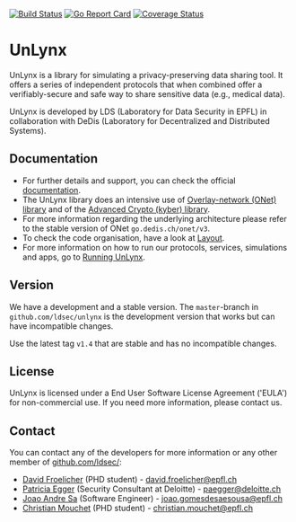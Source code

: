 [![Build Status](https://travis-ci.org/ldsec/unlynx.svg?branch=master)](https://travis-ci.org/ldsec/unlynx) [![Go Report Card](https://goreportcard.com/badge/github.com/ldsec/unlynx)](https://goreportcard.com/report/github.com/ldsec/unlynx) [![Coverage Status](https://coveralls.io/repos/github/ldsec/unlynx/badge.svg?branch=master)](https://coveralls.io/github/ldsec/unlynx?branch=master)
# UnLynx 
UnLynx is a library for simulating a privacy-preserving data sharing tool. It offers a series of independent protocols that when combined offer a verifiably-secure and safe way to share sensitive data (e.g., medical data).  

UnLynx is developed by LDS (Laboratory for Data Security in EPFL) in collaboration with DeDis (Laboratory for Decentralized and Distributed Systems).  

## Documentation

* For further details and support, you can check the official [documentation](https://ldsec.gitbook.io/unlynx/).
* The UnLynx library does an intensive use of [Overlay-network (ONet) library](https://github.com/dedis/onet) and of the [Advanced Crypto (kyber) library](https://github.com/dedis/kyber).
* For more information regarding the underlying architecture please refer to the stable version of ONet `go.dedis.ch/onet/v3`.
* To check the code organisation, have a look at [Layout](https://app.gitbook.com/@ldsec/s/unlynx/layout).
* For more information on how to run our protocols, services, simulations and apps, go to [Running UnLynx](https://app.gitbook.com/@ldsec/s/unlynx/running-unlynx).

## Version

We have a development and a stable version. The `master`-branch in `github.com/ldsec/unlynx` is the development version that works but can have incompatible changes.

Use the latest tag `v1.4` that are stable and has no incompatible changes.

## License

UnLynx is licensed under a End User Software License Agreement ('EULA') for non-commercial use. If you need more information, please contact us.

## Contact
You can contact any of the developers for more information or any other member of [github.com/ldsec/](https://search.epfl.ch/?filter=unit&q=github.com/ldsec/):

* [David Froelicher](https://github.com/froelich) (PHD student) - david.froelicher@epfl.ch
* [Patricia Egger](https://github.com/pegger) (Security Consultant at Deloitte) - paegger@deloitte.ch
* [Joao Andre Sa](https://github.com/JoaoAndreSa) (Software Engineer) - joao.gomesdesaesousa@epfl.ch
* [Christian Mouchet](https://github.com/ChristianMct) (PHD student) - christian.mouchet@epfl.ch
